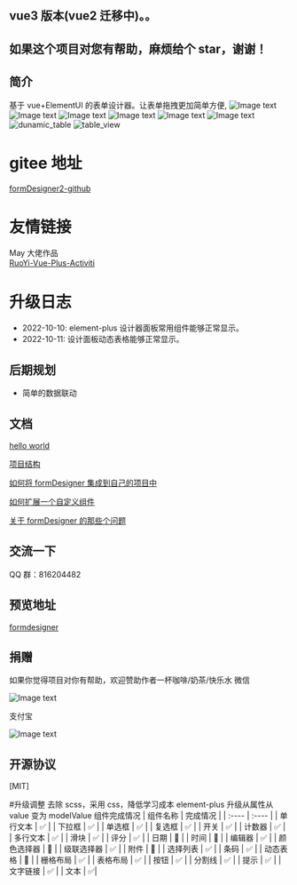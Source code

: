 ## vue3 版本(vue2 迁移中)。。

## 如果这个项目对您有帮助，麻烦给个 star，谢谢！

## 简介

基于 vue+ElementUI 的表单设计器。让表单拖拽更加简单方便,
![Image text](https://gitee.com/wurong19870715/formDesigner/raw/master/public/img/designer.png)
![Image text](https://gitee.com/wurong19870715/formDesigner/raw/master/public/img/preview.png)
![Image text](https://gitee.com/wurong19870715/formDesigner/raw/master/public/img/edit-form.png)
![Image text](https://gitee.com/wurong19870715/formDesigner/raw/master/public/img/config-json.png)
![Image text](https://gitee.com/wurong19870715/formDesigner/raw/master/public/img/val-json.png)
![Image text](https://gitee.com/wurong19870715/formDesigner/raw/master/public/img/dialogList.png)
![dunamic_table](https://gitee.com/wurong19870715/formDesigner/raw/master/public/img/dynamic_table.png)
![table_view](https://gitee.com/wurong19870715/formDesigner/raw/master/public/img/tableview.png)

# gitee 地址

[formDesigner2-github](https://github.com/wison-wu/formDesigner)

# 友情链接

May 大佬作品<br/>
[RuoYi-Vue-Plus-Activiti](https://gitee.com/sgs98/RuoYi-Vue-Plus-Activiti)

# 升级日志

- 2022-10-10: element-plus 设计器面板常用组件能够正常显示。
- 2022-10-11: 设计面板动态表格能够正常显示。

## 后期规划

- 简单的数据联动

## 文档

[hello world](https://my.oschina.net/wison/blog/5276173)

[项目结构](https://my.oschina.net/wison/blog/5276165)

[如何将 formDesigner 集成到自己的项目中](https://my.oschina.net/wison/blog/5540167)

[如何扩展一个自定义组件](https://my.oschina.net/wison/blog/5276172)

[关于 formDesigner 的那些个问题](https://my.oschina.net/wison/blog/5551474)

## 交流一下

QQ 群：816204482

## 预览地址

[formdesigner](http://wurong19870715.gitee.io/formdesigner3)

## 捐赠

如果你觉得项目对你有帮助，欢迎赞助作者一杯咖啡/奶茶/快乐水
微信

![Image text](https://gitee.com/wurong19870715/formDesigner/raw/master/public/img/weixin.png)

支付宝

![Image text](https://gitee.com/wurong19870715/formDesigner/raw/master/public/img/zhifubao.png)

## 开源协议

[MIT]

#升级调整
去除 scss，采用 css，降低学习成本
element-plus 升级从属性从 value 变为 modelValue
组件完成情况
| 组件名称 | 完成情况 |
| :---- | :---- |
| 单行文本 | ✅ |
| 下拉框 | ✅ |
| 单选框 | ✅ |
| 复选框 | ✅ |
| 开关 | ✅ |
| 计数器 | ✅ |
| 多行文本 | ✅ |
| 滑块 | ✅ |
| 评分 | ✅ |
| 日期 | 🔨 |
| 时间 | 🔨 |
| 编辑器 | ✅ |
| 颜色选择器 | 🔨 |
| 级联选择器 | ✅ |
| 附件 | 🔨 |
| 选择列表 | ✅ |
| 条码 | ✅ |
| 动态表格 | 🔨 |
| 栅格布局 | ✅ |
| 表格布局 | ✅ |
| 按钮 | ✅ |
| 分割线 | ✅ |
| 提示 | ✅ |
| 文字链接 | ✅ |
| 文本 | ✅|
